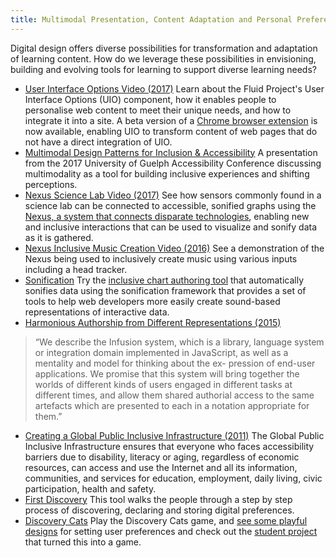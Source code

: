 ```yaml
---
title: Multimodal Presentation, Content Adaptation and Personal Preferences
---
```


Digital design offers diverse possibilities for transformation and adaptation of learning content. How do we leverage these possibilities in envisioning, building and evolving tools for learning to support diverse learning needs?

* [User Interface Options Video (2017)](https://www.youtube.com/watch?v=63DqNgxtsrA")
Learn about the Fluid Project's User Interface Options (UIO) component, how it enables people to personalise web content to meet their unique needs, and how to integrate it into a site. A beta version of a [Chrome browser extension](https://chrome.google.com/webstore/detail/ui-options-plus-uio%2B/okenndailhmikjjfcnmolpaefecbpaek) is now available, enabling UIO to transform content of web pages that do not have a direct integration of UIO.
* [Multimodal Design Patterns for Inclusion &amp; Accessibility](http://www.alanharnum.ca/post/2017-06-01-multimodal-design-for-inclusion/)
A presentation from the 2017 University of Guelph Accessibility Conference discussing multimodality as a tool for building inclusive experiences and shifting perceptions.
* [Nexus Science Lab Video (2017)](https://youtu.be/NNwc0VYRhUU)
See how sensors commonly found in a science lab can be connected to accessible, sonified graphs using the [Nexus, a system that connects disparate technologies](https://wiki.gpii.net/w/Nexus_API), enabling new and inclusive interactions that can be used to visualize and sonify data as it is gathered.
* [Nexus Inclusive Music Creation Video (2016)](https://youtu.be/7R_pz2Fz4qE)
See a demonstration of the Nexus being used to inclusively create music using various inputs including a head tracker.
* [Sonification](https://wiki.fluidproject.org/display/fluid/%28Floe%29+Sonification)
Try the [inclusive chart authoring tool](https://build.fluidproject.org/chartAuthoring/demos/) that automatically sonifies data using the sonification framework that provides a set of tools to help web developers more easily create sound-based representations of interactive data.
* [Harmonious Authorship from Different Representations (2015)](http://www.ppig.org/library/paper/harmonious-authorship-different-representations)
> “We describe the Infusion system, which is a library, language system or integration domain implemented in JavaScript, as well as a mentality and model for thinking about the ex- pression of end-user applications. We promise that this system will bring together the worlds of different kinds of users engaged in different tasks at different times, and allow them shared authorial access to the same artefacts which are presented to each in a notation appropriate for them.”
* [Creating a Global Public Inclusive Infrastructure (2011)](https://gpii.net/sites/gpii.net/files/uploads/attachments/node/44/2011_aegis-creating_a_global_public_inclusive_infrastructure-final.doc)
The Global Public Inclusive Infrastructure ensures that everyone who faces accessibility barriers due to disability, literacy or aging, regardless of economic resources, can access and use the Internet and all its information, communities, and services for education, employment, daily living, civic participation, health and safety.
* [First Discovery](https://build.fluidproject.org/first-discovery/demos/)
This tool walks the people through a step by step process of discovering, declaring and storing digital preferences.
* [Discovery Cats](https://build-discoverycat.fluidproject.org/demo/)
Play the Discovery Cats game, and [see some playful designs](https://wiki.fluidproject.org/display/fluid/Discovery+Cats+-+First+Discovery) for setting user preferences and check out the [student project](https://github.com/fluid-lab/Discovery-Cat) that turned this into a game.
